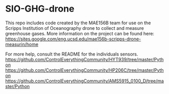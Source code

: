 # SIO-GHG-drone

This repo includes code created by the MAE156B team for use on the Scripps Institution of Oceanography drone to collect and measure greenhouse gases. More information on the project can be found here: https://sites.google.com/eng.ucsd.edu/mae156b-scripps-drone-measurin/home

For more help, consult the README for the individuals sensors. 
https://github.com/ControlEverythingCommunity/HYT939/tree/master/Python
https://github.com/ControlEverythingCommunity/HP206C/tree/master/Python
https://github.com/ControlEverythingCommunity/AMS5915_0100_D/tree/master/Python

